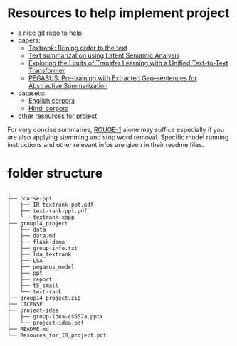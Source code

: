 # Resources to help implement project
- [a nice git repo to help](https://github.com/icoxfog417/awesome-text-summarization)
- papers:
	- [Textrank: Brining order to the text](https://web.eecs.umich.edu/~mihalcea/papers/mihalcea.emnlp04.pdf)
    - [Text summarization using Latent Semantic Analysis](https://www.researchgate.net/publication/220195824_Text_summarization_using_Latent_Semantic_Analysis)
    - [Exploring the Limits of Transfer Learning with a Unified Text-to-Text Transformer](https://arxiv.org/abs/1910.10683)
    - [PEGASUS: Pre-training with Extracted Gap-sentences for Abstractive Summarization](https://arxiv.org/abs/1912.08777)
- datasets:
    - [English corpora](https://github.com/Alex-Fabbri/Multi-News)
    - [Hindi corpora](https://www.kaggle.com/datasets/disisbig/hindi-text-short-and-large-summarization-corpus)
- [other resources for project](IR-Project/Resouces_for_IR_project.pdf)

For very concise summaries, [ROUGE-1](https://towardsdatascience.com/the-ultimate-performance-metric-in-nlp-111df6c64460) alone may suffice especially if you are also applying stemming and stop word removal.
Specific model running instructions and other relevant infos are given in their readme files.

# folder structure
```
.
├── course-ppt
│   ├── IR-textrank-ppt.pdf
│   ├── text-rank-ppt.pdf
│   └── textrank.xopp
├── group14_project
│   ├── data
│   ├── data.md
│   ├── flask-demo
│   ├── group-info.txt
│   ├── lda_textrank
│   ├── LSA
│   ├── pegasus_model
│   ├── ppt
│   ├── report
│   ├── t5_small
│   └── text-rank
├── group14_project.zip
├── LICENSE
├── project-idea
│   ├── group-idea-cs657a.pptx
│   └── project-idea.pdf
├── README.md
└── Resouces_for_IR_project.pdf
```